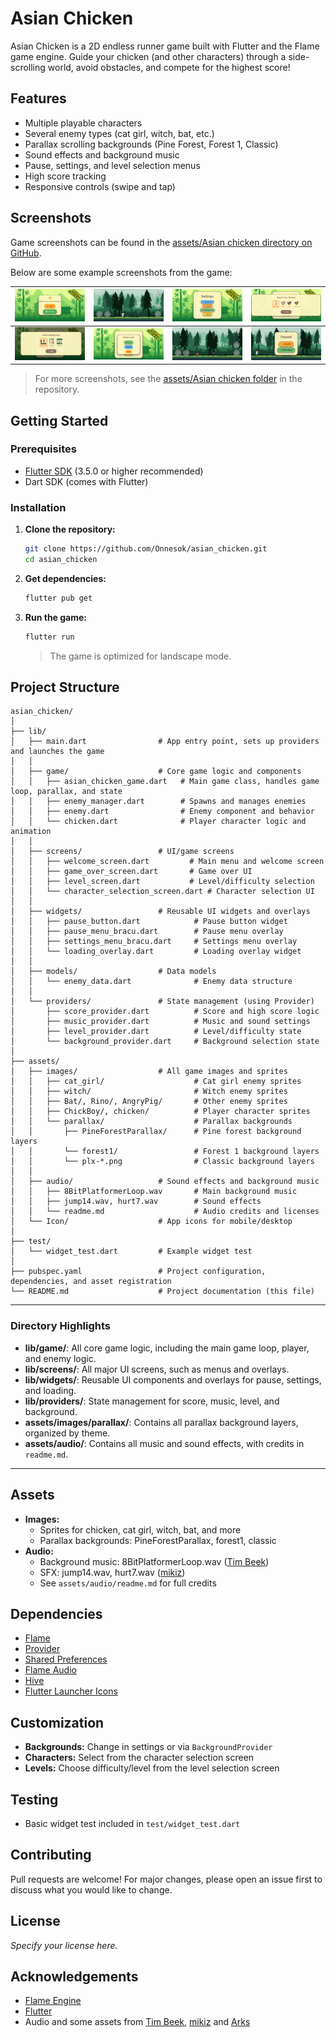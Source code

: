 # Asian Chicken

Asian Chicken is a 2D endless runner game built with Flutter and the Flame game engine. Guide your chicken (and other characters) through a side-scrolling world, avoid obstacles, and compete for the highest score!

## Features
- Multiple playable characters
- Several enemy types (cat girl, witch, bat, etc.)
- Parallax scrolling backgrounds (Pine Forest, Forest 1, Classic)
- Sound effects and background music
- Pause, settings, and level selection menus
- High score tracking
- Responsive controls (swipe and tap)

## Screenshots

Game screenshots can be found in the [assets/Asian chicken directory on GitHub](https://github.com/Onnesok/asian_chicken/tree/main/assets/Asian%20chicken).

Below are some example screenshots from the game:

| ![1](https://github.com/Onnesok/asian_chicken/raw/main/assets/Asian%20chicken/1.jpg) | ![2](https://github.com/Onnesok/asian_chicken/raw/main/assets/Asian%20chicken/2.jpg) | ![3](https://github.com/Onnesok/asian_chicken/raw/main/assets/Asian%20chicken/3.jpg) | ![4](https://github.com/Onnesok/asian_chicken/raw/main/assets/Asian%20chicken/4.jpg) |
|---|---|---|---|
| ![5](https://github.com/Onnesok/asian_chicken/raw/main/assets/Asian%20chicken/5.jpg) | ![6](https://github.com/Onnesok/asian_chicken/raw/main/assets/Asian%20chicken/6.jpg) | ![7](https://github.com/Onnesok/asian_chicken/raw/main/assets/Asian%20chicken/7.jpg) | ![8](https://github.com/Onnesok/asian_chicken/raw/main/assets/Asian%20chicken/8.jpg) |

> For more screenshots, see the [assets/Asian chicken folder](https://github.com/Onnesok/asian_chicken/tree/main/assets/Asian%20chicken) in the repository.

## Getting Started

### Prerequisites
- [Flutter SDK](https://flutter.dev/docs/get-started/install) (3.5.0 or higher recommended)
- Dart SDK (comes with Flutter)

### Installation
1. **Clone the repository:**
   ```sh
   git clone https://github.com/Onnesok/asian_chicken.git
   cd asian_chicken
   ```
2. **Get dependencies:**
   ```sh
   flutter pub get
   ```
3. **Run the game:**
   ```sh
   flutter run
   ```
   > The game is optimized for landscape mode.

## Project Structure

```
asian_chicken/
│
├── lib/
│   ├── main.dart                # App entry point, sets up providers and launches the game
│   │
│   ├── game/                    # Core game logic and components
│   │   ├── asian_chicken_game.dart   # Main game class, handles game loop, parallax, and state
│   │   ├── enemy_manager.dart        # Spawns and manages enemies
│   │   ├── enemy.dart                # Enemy component and behavior
│   │   └── chicken.dart              # Player character logic and animation
│   │
│   ├── screens/                 # UI/game screens
│   │   ├── welcome_screen.dart         # Main menu and welcome screen
│   │   ├── game_over_screen.dart       # Game over UI
│   │   ├── level_screen.dart           # Level/difficulty selection
│   │   └── character_selection_screen.dart # Character selection UI
│   │
│   ├── widgets/                 # Reusable UI widgets and overlays
│   │   ├── pause_button.dart            # Pause button widget
│   │   ├── pause_menu_bracu.dart        # Pause menu overlay
│   │   ├── settings_menu_bracu.dart     # Settings menu overlay
│   │   └── loading_overlay.dart         # Loading overlay widget
│   │
│   ├── models/                  # Data models
│   │   └── enemy_data.dart              # Enemy data structure
│   │
│   └── providers/               # State management (using Provider)
│       ├── score_provider.dart          # Score and high score logic
│       ├── music_provider.dart          # Music and sound settings
│       ├── level_provider.dart          # Level/difficulty state
│       └── background_provider.dart     # Background selection state
│
├── assets/
│   ├── images/                  # All game images and sprites
│   │   ├── cat_girl/                    # Cat girl enemy sprites
│   │   ├── witch/                       # Witch enemy sprites
│   │   ├── Bat/, Rino/, AngryPig/       # Other enemy sprites
│   │   ├── ChickBoy/, chicken/          # Player character sprites
│   │   └── parallax/                    # Parallax backgrounds
│   │       ├── PineForestParallax/      # Pine forest background layers
│   │       └── forest1/                 # Forest 1 background layers
│   │       └── plx-*.png                # Classic background layers
│   │
│   ├── audio/                   # Sound effects and background music
│   │   ├── 8BitPlatformerLoop.wav       # Main background music
│   │   ├── jump14.wav, hurt7.wav        # Sound effects
│   │   └── readme.md                    # Audio credits and licenses
│   └── Icon/                    # App icons for mobile/desktop
│
├── test/
│   └── widget_test.dart         # Example widget test
│
├── pubspec.yaml                 # Project configuration, dependencies, and asset registration
└── README.md                    # Project documentation (this file)
```

---

### Directory Highlights

- **lib/game/**: All core game logic, including the main game loop, player, and enemy logic.
- **lib/screens/**: All major UI screens, such as menus and overlays.
- **lib/widgets/**: Reusable UI components and overlays for pause, settings, and loading.
- **lib/providers/**: State management for score, music, level, and background.
- **assets/images/parallax/**: Contains all parallax background layers, organized by theme.
- **assets/audio/**: Contains all music and sound effects, with credits in `readme.md`.

---

## Assets
- **Images:**
  - Sprites for chicken, cat girl, witch, bat, and more
  - Parallax backgrounds: PineForestParallax, forest1, classic
- **Audio:**
  - Background music: 8BitPlatformerLoop.wav ([Tim Beek](https://timbeek.itch.io/royalty-free-music-pack))
  - SFX: jump14.wav, hurt7.wav ([mikiz](https://mikiz.itch.io/mega-music-pack-v2-over-160-sounds))
  - See `assets/audio/readme.md` for full credits

## Dependencies
- [Flame](https://pub.dev/packages/flame)
- [Provider](https://pub.dev/packages/provider)
- [Shared Preferences](https://pub.dev/packages/shared_preferences)
- [Flame Audio](https://pub.dev/packages/flame_audio)
- [Hive](https://pub.dev/packages/hive)
- [Flutter Launcher Icons](https://pub.dev/packages/flutter_launcher_icons)

## Customization
- **Backgrounds:** Change in settings or via `BackgroundProvider`
- **Characters:** Select from the character selection screen
- **Levels:** Choose difficulty/level from the level selection screen

## Testing
- Basic widget test included in `test/widget_test.dart`

## Contributing
Pull requests are welcome! For major changes, please open an issue first to discuss what you would like to change.

## License
*Specify your license here.*

## Acknowledgements
- [Flame Engine](https://flame-engine.org/)
- [Flutter](https://flutter.dev/)
- Audio and some assets from [Tim Beek](https://timbeek.itch.io/),  [mikiz](https://mikiz.itch.io/) and [Arks](https://arks.itch.io/)
